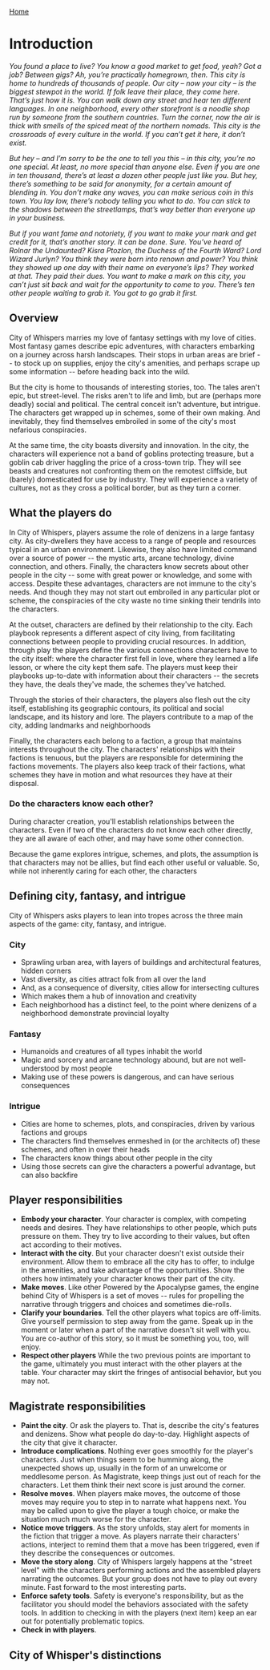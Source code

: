 [Home](index.md)

# Introduction
*You found a place to live? You know a good market to get food, yeah? Got a job? Between gigs? Ah, you’re practically homegrown, then. This city is home to hundreds of thousands of people. Our city – now your city – is the biggest stewpot in the world. If folk leave their place, they come here. That’s just how it is. You can walk down any street and hear ten different languages. In one neighborhood, every other storefront is a noodle shop run by someone from the southern countries. Turn the corner, now the air is thick with smells of the spiced meat of the northern nomads. This city is the crossroads of every culture in the world. If you can’t get it here, it don’t exist.*

*But hey – and I’m sorry to be the one to tell you this – in this city, you’re no one special. At least, no more special than anyone else. Even if you are one in ten thousand, there’s at least a dozen other people just like you. But hey, there’s something to be said for anonymity, for a certain amount of blending in. You don’t make any waves, you can make serious coin in this town. You lay low, there’s nobody telling you what to do. You can stick to the shadows between the streetlamps, that’s way better than everyone up in your business.*

*But if you want fame and notoriety, if you want to make your mark and get credit for it, that’s another story. It can be done. Sure. You’ve heard of Rolnar the Undaunted? Kisra Ptozlon, the Duchess of the Fourth Ward? Lord Wizard Jurlyn? You think they were born into renown and power? You think they showed up one day with their name on everyone’s lips? They worked at that. They paid their dues. You want to make a mark on this city, you can’t just sit back and wait for the opportunity to come to you. There’s ten other people waiting to grab it. You got to go grab it first.*

## Overview
City of Whispers marries my love of fantasy settings with my love of cities. Most fantasy games describe epic adventures, with characters embarking on a journey across harsh landscapes. Their stops in urban areas are brief -- to stock up on supplies, enjoy the city's amenities, and perhaps scrape up some information -- before heading back into the wild. 

But the city is home to thousands of interesting stories, too. The tales aren't epic, but street-level. The risks aren't to life and limb, but are (perhaps more deadly) social and political. The central conceit isn't adventure, but intrigue. The characters get wrapped up in schemes, some of their own making. And inevitably, they find themselves embroiled in some of the city's most nefarious conspiracies.

At the same time, the city boasts diversity and innovation. In the city, the characters will experience not a band of goblins protecting treasure, but a goblin cab driver haggling the price of a cross-town trip. They will see beasts and creatures not confronting them on the remotest cliffside, but (barely) domesticated for use by industry. They will experience a variety of cultures, not as they cross a political border, but as they turn a corner.

## What the players do
In City of Whispers, players assume the role of denizens in a large fantasy city. As city-dwellers they have access to a range of people and resources typical in an urban environment. Likewise, they also have limited command over a source of power -- the mystic arts, arcane technology, divine connection, and others. Finally, the characters know secrets about other people in the city -- some with great power or knowledge, and some with access. Despite these advantages, characters are not immune to the city's needs. And though they may not start out embroiled in any particular plot or scheme, the conspiracies of the city waste no time sinking their tendrils into the characters.

At the outset, characters are defined by their relationship to the city. Each playbook represents a different aspect of city living, from facilitating connections between people to providing crucial resources. In addition, through play the players define the various connections characters have to the city itself: where the character first fell in love, where they learned a life lesson, or where the city kept them safe. The players must keep their playbooks up-to-date with information about their characters -- the secrets they have, the deals they've made, the schemes they've hatched.

Through the stories of their characters, the players also flesh out the city itself, establishing its geographic contours, its political and social landscape, and its history and lore. The players contribute to a map of the city, adding landmarks and neighborhoods

Finally, the characters each belong to a faction, a group that maintains interests throughout the city. The characters' relationships with their factions is tenuous, but the players are responsible for determining the factions movements. The players also keep track of their factions, what schemes they have in motion and what resources they have at their disposal.

### Do the characters know each other?

During character creation, you'll establish relationships between the characters. Even if two of the characters do not know each other directly, they are all aware of each other, and may have some other connection.

Because the game explores intrigue, schemes, and plots, the assumption is that characters may not be allies, but find each other useful or valuable. So, while not inherently caring for each other, the characters 

## Defining city, fantasy, and intrigue
City of Whispers asks players to lean into tropes across the three main aspects of the game: city, fantasy, and intrigue.

### City
* Sprawling urban area, with layers of buildings and architectural features, hidden corners
* Vast diversity, as cities attract folk from all over the land
* And, as a consequence of diversity, cities allow for intersecting cultures
* Which makes them a hub of innovation and creativity
* Each neighborhood has a distinct feel, to the point where denizens of a neighborhood demonstrate provincial loyalty

### Fantasy
* Humanoids and creatures of all types inhabit the world
* Magic and sorcery and arcane technology abound, but are not well-understood by most people
* Making use of these powers is dangerous, and can have serious consequences

### Intrigue
* Cities are home to schemes, plots, and conspiracies, driven by various factions and groups
* The characters find themselves enmeshed in (or the architects of) these schemes, and often in over their heads
* The characters know things about other people in the city
* Using those secrets can give the characters a powerful advantage, but can also backfire

## Player responsibilities
- **Embody your character**. Your character is complex, with competing needs and desires. They have relationships to other people, which puts pressure on them. They try to live according to their values, but often act according to their motives.
- **Interact with the city**. But your character doesn't exist outside their environment. Allow them to embrace all the city has to offer, to indulge in the amenities, and take advantage of the opportunities. Show the others how intimately your character knows their part of the city.
- **Make moves**. Like other Powered by the Apocalypse games, the engine behind City of Whispers is a set of moves -- rules for propelling the narrative through triggers and choices and sometimes die-rolls.
- **Clarify your boundaries**. Tell the other players what topics are off-limits. Give yourself permission to step away from the game. Speak up in the moment or later when a part of the narrative doesn't sit well with you. You are co-author of this story, so it must be something you, too, will enjoy.
- **Respect other players** While the two previous points are important to the game, ultimately you must interact with the other players at the table. Your character may skirt the fringes of antisocial behavior, but you may not.

## Magistrate responsibilities
* **Paint the city**. Or ask the players to. That is, describe the city's features and denizens. Show what people do day-to-day. Highlight aspects of the city that give it character.
* **Introduce complications**. Nothing ever goes smoothly for the player's characters. Just when things seem to be humming along, the unexpected shows up, usually in the form of an unwelcome or meddlesome person. As Magistrate, keep things just out of reach for the characters. Let them think their next score is just around the corner.
* **Resolve moves**. When players make moves, the outcome of those moves may require you to step in to narrate what happens next. You may be called upon to give the player a tough choice, or make the situation much much worse for the character.
* **Notice move triggers**. As the story unfolds, stay alert for moments in the fiction that trigger a move. As players narrate their characters' actions, interject to remind them that a move has been triggered, even if they describe the consequences or outcomes.
* **Move the story along**. City of Whispers largely happens at the "street level" with the characters performing actions and the assembled players narrating the outcomes. But your group does not have to play out every minute. Fast forward to the most interesting parts.
* **Enforce safety tools**. Safety is everyone's responsibility, but as the facilitator you should model the behaviors associated with the safety tools. In addition to checking in with the players (next item) keep an ear out for potentially problematic topics.
* **Check in with players**.

## City of Whisper's distinctions

